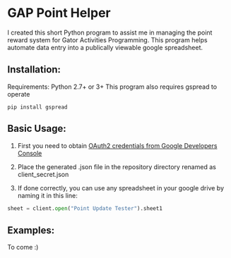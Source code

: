# GAP Point Helper
I created this short Python program to assist me in managing the point reward system for Gator Activities Programming. This program helps automate data entry into a publically viewable google spreadsheet.

Installation:
-------------
Requirements: Python 2.7+ or 3+
This program also requires gspread to operate

```
pip install gspread
```
Basic Usage:
-----------
1. First you need to obtain [OAuth2 credentials from Google Developers Console](https://gspread.readthedocs.io/en/latest/oauth2.html)

2. Place the generated .json file in the repository directory renamed as client_secret.json

3. If done correctly, you can use any spreadsheet in your google drive by naming it in this line:
```python
sheet = client.open("Point Update Tester").sheet1
```
Examples:
---------
To come :)
